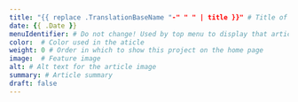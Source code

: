 ```yaml
---
title: "{{ replace .TranslationBaseName "-" " " | title }}" # Title of your project
date: {{ .Date }}
menuIdentifier: # Do not change! Used by top menu to display that article belongs to correct section
color:  # Color used in the aticle
weight: 0 # Order in which to show this project on the home page
image:  # Feature image
alt: # Alt text for the article image
summary: # Article summary
draft: false
---
```

